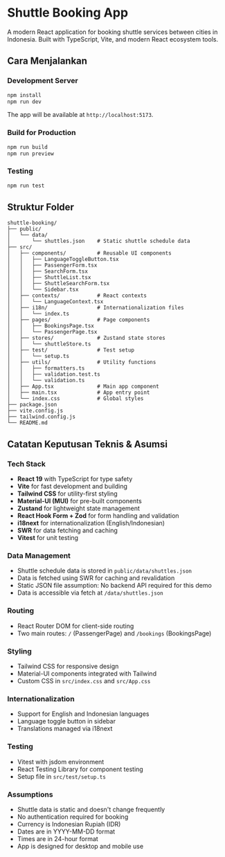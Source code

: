 # Shuttle Booking App

A modern React application for booking shuttle services between cities in Indonesia. Built with TypeScript, Vite, and modern React ecosystem tools.

## Cara Menjalankan

### Development Server
```bash
npm install
npm run dev
```

The app will be available at `http://localhost:5173`.

### Build for Production
```bash
npm run build
npm run preview
```

### Testing
```bash
npm run test
```

## Struktur Folder

```
shuttle-booking/
├── public/
│   └── data/
│       └── shuttles.json    # Static shuttle schedule data
├── src/
│   ├── components/          # Reusable UI components
│   │   ├── LanguageToggleButton.tsx
│   │   ├── PassengerForm.tsx
│   │   ├── SearchForm.tsx
│   │   ├── ShuttleList.tsx
│   │   ├── ShuttleSearchForm.tsx
│   │   └── Sidebar.tsx
│   ├── contexts/            # React contexts
│   │   └── LanguageContext.tsx
│   ├── i18n/                # Internationalization files
│   │   └── index.ts
│   ├── pages/               # Page components
│   │   ├── BookingsPage.tsx
│   │   └── PassengerPage.tsx
│   ├── stores/              # Zustand state stores
│   │   └── shuttleStore.ts
│   ├── test/                # Test setup
│   │   └── setup.ts
│   ├── utils/               # Utility functions
│   │   ├── formatters.ts
│   │   ├── validation.test.ts
│   │   └── validation.ts
│   ├── App.tsx              # Main app component
│   ├── main.tsx             # App entry point
│   └── index.css            # Global styles
├── package.json
├── vite.config.js
├── tailwind.config.js
└── README.md
```

## Catatan Keputusan Teknis & Asumsi

### Tech Stack
- **React 19** with TypeScript for type safety
- **Vite** for fast development and building
- **Tailwind CSS** for utility-first styling
- **Material-UI (MUI)** for pre-built components
- **Zustand** for lightweight state management
- **React Hook Form + Zod** for form handling and validation
- **i18next** for internationalization (English/Indonesian)
- **SWR** for data fetching and caching
- **Vitest** for unit testing

### Data Management
- Shuttle schedule data is stored in `public/data/shuttles.json`
- Data is fetched using SWR for caching and revalidation
- Static JSON file assumption: No backend API required for this demo
- Data is accessible via fetch at `/data/shuttles.json`

### Routing
- React Router DOM for client-side routing
- Two main routes: `/` (PassengerPage) and `/bookings` (BookingsPage)

### Styling
- Tailwind CSS for responsive design
- Material-UI components integrated with Tailwind
- Custom CSS in `src/index.css` and `src/App.css`

### Internationalization
- Support for English and Indonesian languages
- Language toggle button in sidebar
- Translations managed via i18next

### Testing
- Vitest with jsdom environment
- React Testing Library for component testing
- Setup file in `src/test/setup.ts`

### Assumptions
- Shuttle data is static and doesn't change frequently
- No authentication required for booking
- Currency is Indonesian Rupiah (IDR)
- Dates are in YYYY-MM-DD format
- Times are in 24-hour format
- App is designed for desktop and mobile use
